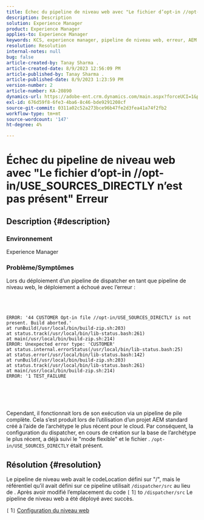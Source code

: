 ```yaml
---
title: Échec du pipeline de niveau web avec "Le fichier d’opt-in //opt-in/USE_SOURCES_DIRECTLY n’est pas présent" Erreur
description: Description
solution: Experience Manager
product: Experience Manager
applies-to: Experience Manager
keywords: KCS, experience manager, pipeline de niveau web, erreur, AEM
resolution: Resolution
internal-notes: null
bug: false
article-created-by: Tanay Sharma .
article-created-date: 8/9/2023 12:56:09 PM
article-published-by: Tanay Sharma .
article-published-date: 8/9/2023 1:23:59 PM
version-number: 2
article-number: KA-20890
dynamics-url: https://adobe-ent.crm.dynamics.com/main.aspx?forceUCI=1&pagetype=entityrecord&etn=knowledgearticle&id=21e60317-b436-ee11-bdf4-6045bd006268
exl-id: 676d59f8-6fe3-4ba6-8c46-bde9291208cf
source-git-commit: 0311a02c52a273bce96b47fe2d3fea41a74f2fb2
workflow-type: tm+mt
source-wordcount: '147'
ht-degree: 4%

---
```


# Échec du pipeline de niveau web avec &quot;Le fichier d’opt-in //opt-in/USE_SOURCES_DIRECTLY n’est pas présent&quot; Erreur

## Description {#description}


### Environnement

Experience Manager



### Problème/Symptômes

Lors du déploiement d’un pipeline de dispatcher en tant que pipeline de niveau web, le déploiement a échoué avec l’erreur :
<br><br> <br><br>

```
ERROR: '44 CUSTOMER Opt-in file //opt-in/USE_SOURCES_DIRECTLY is not present. Build aborted.'
at runBuild(/usr/local/bin/build-zip.sh:203)
at status.track(/usr/local/bin/lib-status.bash:261)
at main(/usr/local/bin/build-zip.sh:214)
ERROR: Unexpected error type: 'CUSTOMER'
at status.internal.errorStatus(/usr/local/bin/lib-status.bash:25)
at status.error(/usr/local/bin/lib-status.bash:142)
at runBuild(/usr/local/bin/build-zip.sh:203)
at status.track(/usr/local/bin/lib-status.bash:261)
at main(/usr/local/bin/build-zip.sh:214)
ERROR: '1 TEST_FAILURE
```

<br><br> <br><br>
Cependant, il fonctionnait lors de son exécution via un pipeline de pile complète.
Cela s’est produit lors de l’utilisation d’un projet AEM standard créé à l’aide de l’archétype le plus récent pour le cloud. Par conséquent, la configuration du dispatcher, en cours de création sur la base de l’archétype le plus récent, a déjà suivi le &quot;mode flexible&quot; et le fichier . `/opt-in/USE_SOURCES_DIRECTLY` était présent.


## Résolution {#resolution}


Le pipeline de niveau web avait le codeLocation défini sur &quot;/&quot;, mais le référentiel qu’il avait défini sur ce pipeline utilisait `/dispatcher/src` au lieu de .
Après avoir modifié l’emplacement du code `[` 1`]`  to `/dispatcher/src` Le pipeline de niveau web a été déployé avec succès.

`[` 1`]`  [Configuration du niveau web](https://experienceleague.adobe.com/docs/experience-manager-cloud-service/content/implementing/using-cloud-manager/cicd-pipelines/configuring-production-pipelines.html#web-tier-config)
